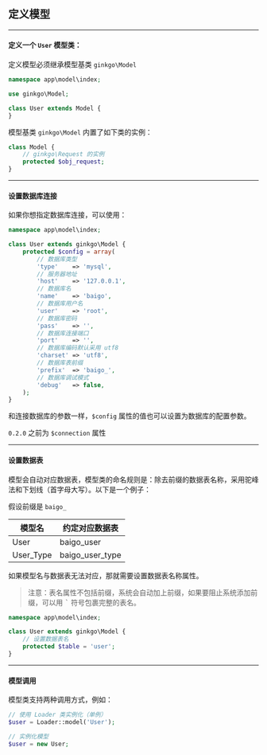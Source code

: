 ## 定义模型

----------

#### 定义一个 `User` 模型类：

定义模型必须继承模型基类 `ginkgo\Model`

``` php
namespace app\model\index;

use ginkgo\Model;

class User extends Model {
}
```

模型基类 `ginkgo\Model` 内置了如下类的实例：

``` php
class Model {
    // ginkgo\Request 的实例
    protected $obj_request;
}
```

----------

#### 设置数据库连接

如果你想指定数据库连接，可以使用：

``` php
namespace app\model\index;

class User extends ginkgo\Model {
    protected $config = array(
        // 数据库类型
        'type'    => 'mysql',
        // 服务器地址
        'host'    => '127.0.0.1',
        // 数据库名
        'name'    => 'baigo',
        // 数据库用户名
        'user'    => 'root',
        // 数据库密码
        'pass'    => '',
        // 数据库连接端口
        'port'    => '',
        // 数据库编码默认采用 utf8
        'charset' => 'utf8',
        // 数据库表前缀
        'prefix'  => 'baigo_',
        // 数据库调试模式
        'debug'   => false,
    );
}
```

和连接数据库的参数一样，`$config` 属性的值也可以设置为数据库的配置参数。

`0.2.0` 之前为 `$connection` 属性

----------

#### 设置数据表

模型会自动对应数据表，模型类的命名规则是：除去前缀的数据表名称，采用驼峰法和下划线（首字母大写）。以下是一个例子：

假设前缀是 `baigo_`

| 模型名	| 约定对应数据表 |
| - | - |
| User | baigo_user |
| User_Type | baigo_user_type |

如果模型名与数据表无法对应，那就需要设置数据表名称属性。

> 注意：表名属性不包括前缀，系统会自动加上前缀，如果要阻止系统添加前缀，可以用 <kbd>&#96;</kbd> 符号包裹完整的表名。

``` php
namespace app\model\index;

class User extends ginkgo\Model {
    // 设置数据表名
    protected $table = 'user';
}
```

----------

#### 模型调用

模型类支持两种调用方式，例如：

``` php
// 使用 Loader 类实例化（单例）
$user = Loader::model('User');

// 实例化模型
$user = new User;
```
